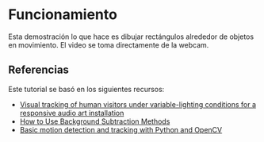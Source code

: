 # Funcionamiento

Esta demostración lo que hace es dibujar rectángulos alrededor de objetos en movimiento. El video se toma directamente de la webcam.

## Referencias

Este tutorial se basó en los siguientes recursos:

- [Visual tracking of human visitors under variable-lighting conditions for a responsive audio art installation](https://ieeexplore.ieee.org/document/6315174)
- [How to Use Background Subtraction Methods](https://docs.opencv.org/4.x/d1/dc5/tutorial_background_subtraction.html)
- [Basic motion detection and tracking with Python and OpenCV](https://pyimagesearch.com/2015/05/25/basic-motion-detection-and-tracking-with-python-and-opencv/)
